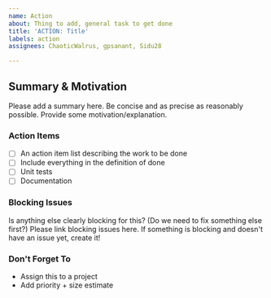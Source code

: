 ```yaml
---
name: Action
about: Thing to add, general task to get done
title: 'ACTION: Title'
labels: action
assignees: ChaoticWalrus, gpsanant, Sidu28

---
```


## Summary & Motivation
Please add a summary here. Be concise and as precise as reasonably possible. Provide some motivation/explanation.

### Action Items
- [ ] An action item list describing the work to be done
- [ ] Include everything in the definition of done 
- [ ] Unit tests
- [ ] Documentation

### Blocking Issues
Is anything else clearly blocking for this? (Do we need to fix something else first?)
Please link blocking issues here. If something is blocking and doesn't have an issue yet, create it!

### Don't Forget To
* Assign this to a project
* Add priority + size estimate